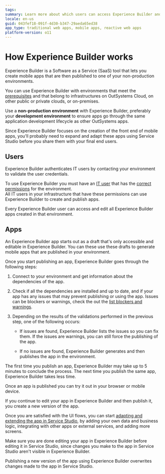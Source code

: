 ```yaml
---
tags:
summary: Learn more about which users can access Experience Builder and how apps are generated and published.
locale: en-us
guid: 043fef18-091f-4d30-b347-29aeda65ed38
app_type: traditional web apps, mobile apps, reactive web apps
platform-version: o11
---
```


# How Experience Builder works

Experience Builder is a Software as a Service (SaaS) tool that lets you create mobile apps that are then published to one of your non-production environments.

You can use Experience Builder with environments that meet the [prerequisites](how-setup.md#your-environment) and that belong to infrastructures on OutSystems Cloud, on other public or private clouds, or on-premises.

Use a **non-production environment** with Experience Builder, preferably your **development environment** to ensure apps go through the same application development lifecycle as other OutSystems apps.

Since Experience Builder focuses on the creation of the front end of mobile apps, you'll probably need to expand and adapt these apps using Service Studio before you share them with your final end users.

## Users

Experience Builder authenticates IT users by contacting your environment to validate the user credentials.

To use Experience Builder you must have an [IT user](../../managing-the-applications-lifecycle/manage-it-teams/intro.md) that has the [correct permissions](how-setup.md#your-user) for the environment.  
All IT users in your infrastructure that have these permissions can use Experience Builder to create and publish apps.

Every Experience Builder user can access and edit all Experience Builder apps created in that environment.

## Apps

An Experience Builder app starts out as a draft that's only accessible and editable in Experience Builder. You can these use these drafts to generate mobile apps that are published in your environment.

Once you start publishing an app, Experience Builder goes through the following steps:

1. Connect to your environment and get information about the dependencies of the app.

2. Check if all the dependencies are installed and up to date, and if your app has any issues that may prevent publishing or using the app. Issues can be blockers or warnings, check the out the [list blockers and warnings](ref/error-ref.md).

3. Depending on the results of the validations performed in the previous step, one of the following occurs:

    * If issues are found, Experience Builder lists the issues so you can fix them. If the issues are warnings, you can still force the publishing of the app.

    * If no issues are found, Experience Builder generates and then publishes the app in the environment.

The first time you publish an app, Experience Builder may take up to 5 minutes to conclude the process. The next time you publish the same app, Experience Builder takes less time.

Once an app is published you can try it out in your browser or mobile device.

If you continue to edit your app in Experience Builder and then publish it, you create a new version of the app.

Once you are satisfied with the UI flows, you can start [adapting and extending the app in Service Studio](extend-app-in-ss.md), by adding your own data and business logic, integrating with other apps or external services, and adding more screens.

<div class="warning" markdown="1">

Make sure you are done editing your app in Experience Builder before editing it in Service Studio, since changes you make to the app in Service Studio aren't visible in Experience Builder.

Publishing a new version of the app using Experience Builder overwrites changes made to the app in Service Studio.

</div>
